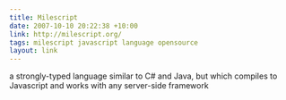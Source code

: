 ```yaml
---
title: Milescript
date: 2007-10-10 20:22:38 +10:00
link: http://milescript.org/
tags: milescript javascript language opensource
layout: link
---
```

a strongly-typed language similar to C# and Java, but which compiles to Javascript and works with any server-side framework

